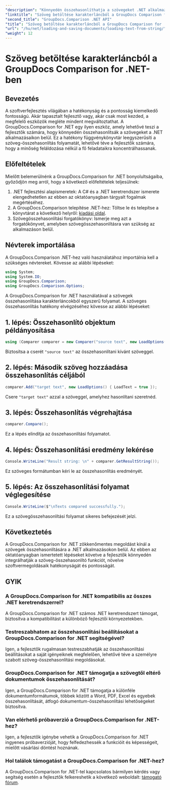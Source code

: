 ```yaml
---
"description": "Könnyedén összehasonlíthatja a szövegeket .NET alkalmazásokon belül a GroupDocs.Comparison könyvtár segítségével. Növelheti a hatékonyságot és a pontosságot a zökkenőmentes integrációval."
"linktitle": "Szöveg betöltése karakterláncból a GroupDocs Comparison for .NET-ben"
"second_title": "GroupDocs.Comparison .NET API"
"title": "Szöveg betöltése karakterláncból a GroupDocs Comparison for .NET-ben"
"url": "/hu/net/loading-and-saving-documents/loading-text-from-string/"
"weight": 12
---
```


# Szöveg betöltése karakterláncból a GroupDocs Comparison for .NET-ben

## Bevezetés
A szoftverfejlesztés világában a hatékonyság és a pontosság kiemelkedő fontosságú. Akár tapasztalt fejlesztő vagy, akár csak most kezded, a megfelelő eszközök megléte mindent megváltoztathat. A GroupDocs.Comparison for .NET egy ilyen eszköz, amely lehetővé teszi a fejlesztők számára, hogy könnyedén összehasonlítsák a szövegeket a .NET alkalmazásaikon belül. Ez a hatékony függvénykönyvtár leegyszerűsíti a szöveg-összehasonlítás folyamatát, lehetővé téve a fejlesztők számára, hogy a minőség feláldozása nélkül a fő feladataikra koncentrálhassanak.
## Előfeltételek
Mielőtt belemerülnénk a GroupDocs.Comparison for .NET bonyolultságaiba, győződjön meg arról, hogy a következő előfeltételek teljesülnek:
1. .NET fejlesztési alapismeretek: A C# és a .NET keretrendszer ismerete elengedhetetlen az ebben az oktatóanyagban tárgyalt fogalmak megértéséhez.
2. A GroupDocs.Comparison telepítése .NET-hez: Töltse le és telepítse a könyvtárat a következő helyről: [kiadási oldal](https://releases.groupdocs.com/comparison/net/).
3. Szövegösszehasonlítási forgatókönyv: Ismerje meg azt a forgatókönyvet, amelyben szövegösszehasonlításra van szükség az alkalmazáson belül.

## Névterek importálása
A GroupDocs.Comparison .NET-hez való használatához importálnia kell a szükséges névtereket. Kövesse az alábbi lépéseket:

```csharp
using System;
using System.IO;
using GroupDocs.Comparison;
using GroupDocs.Comparison.Options;
```
A GroupDocs.Comparison for .NET használatával a szövegek összehasonlítása karakterláncokból egyszerű folyamat. A szöveges összehasonlítás hatékony elvégzéséhez kövesse az alábbi lépéseket:
## 1. lépés: Összehasonlító objektum példányosítása
```csharp
using (Comparer comparer = new Comparer("source text", new LoadOptions() { LoadText = true }))
```
Biztosítsa a cserét `"source text"` az összehasonlítani kívánt szöveggel.
## 2. lépés: Második szöveg hozzáadása összehasonlítás céljából
```csharp
comparer.Add("target text", new LoadOptions() { LoadText = true });
```
Csere `"target text"` azzal a szöveggel, amelyhez hasonlítani szeretnéd.
## 3. lépés: Összehasonlítás végrehajtása
```csharp
comparer.Compare();
```
Ez a lépés elindítja az összehasonlítási folyamatot.
## 4. lépés: Összehasonlítási eredmény lekérése
```csharp
Console.WriteLine("Result string: \n" + comparer.GetResultString());
```
Ez szöveges formátumban kéri le az összehasonlítás eredményét.
## 5. lépés: Az összehasonlítási folyamat véglegesítése
```csharp
Console.WriteLine($"\nTexts compared successfully.");
```
Ez a szövegösszehasonlítási folyamat sikeres befejezését jelzi.

## Következtetés
A GroupDocs.Comparison for .NET zökkenőmentes megoldást kínál a szövegek összehasonlítására a .NET alkalmazásokon belül. Az ebben az oktatóanyagban ismertetett lépéseket követve a fejlesztők könnyedén integrálhatják a szöveg-összehasonlító funkciót, növelve szoftvermegoldásaik hatékonyságát és pontosságát.
## GYIK
### A GroupDocs.Comparison for .NET kompatibilis az összes .NET keretrendszerrel?
A GroupDocs.Comparison for .NET számos .NET keretrendszert támogat, biztosítva a kompatibilitást a különböző fejlesztői környezetekben.
### Testreszabhatom az összehasonlítási beállításokat a GroupDocs.Comparison for .NET segítségével?
Igen, a fejlesztők rugalmasan testreszabhatják az összehasonlítási beállításokat a saját igényeiknek megfelelően, lehetővé téve a személyre szabott szöveg-összehasonlítási megoldásokat.
### GroupDocs.Comparison for .NET támogatja a szövegtől eltérő dokumentumok összehasonlítását?
Igen, a GroupDocs.Comparison for .NET támogatja a különféle dokumentumformátumok, többek között a Word, PDF, Excel és egyebek összehasonlítását, átfogó dokumentum-összehasonlítási lehetőségeket biztosítva.
### Van elérhető próbaverzió a GroupDocs.Comparison for .NET-hez?
Igen, a fejlesztők igénybe vehetik a GroupDocs.Comparison for .NET ingyenes próbaverzióját, hogy felfedezhessék a funkcióit és képességeit, mielőtt vásárlási döntést hoznának.
### Hol találok támogatást a GroupDocs.Comparison for .NET-hez?
A GroupDocs.Comparison for .NET-tel kapcsolatos bármilyen kérdés vagy segítség esetén a fejlesztők felkereshetik a következő weboldalt: [támogató fórum](https://forum.groupdocs.com/c/comparison/12).